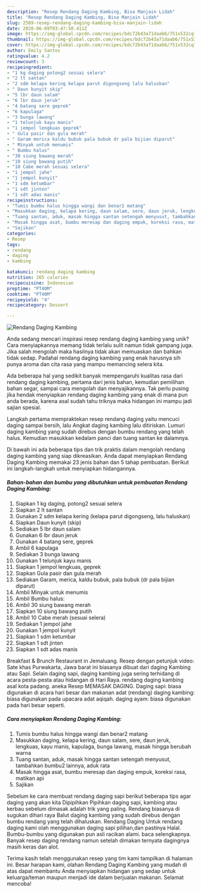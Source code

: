 ```yaml
---
description: "Resep Rendang Daging Kambing, Bisa Manjain Lidah"
title: "Resep Rendang Daging Kambing, Bisa Manjain Lidah"
slug: 2589-resep-rendang-daging-kambing-bisa-manjain-lidah
date: 2020-06-09T03:47:50.411Z
image: https://img-global.cpcdn.com/recipes/bdc72b43a71daab6/751x532cq70/rendang-daging-kambing-foto-resep-utama.jpg
thumbnail: https://img-global.cpcdn.com/recipes/bdc72b43a71daab6/751x532cq70/rendang-daging-kambing-foto-resep-utama.jpg
cover: https://img-global.cpcdn.com/recipes/bdc72b43a71daab6/751x532cq70/rendang-daging-kambing-foto-resep-utama.jpg
author: Emily Santos
ratingvalue: 4.2
reviewcount: 3
recipeingredient:
- "1 kg daging potong2 sesuai selera"
- "2 lt santan"
- "2 sdm kelapa kering kelapa parut digongseng lalu haluskan"
- " Daun kunyit skip"
- "5 lbr daun salam"
- "6 lbr daun jeruk"
- "4 batang sere geprek"
- "6 kapulaga"
- "3 bunga lawang"
- "1 telunjuk kayu manis"
- "1 jempol lengkuas geprek"
- " Gula pasir dan gula merah"
- " Garam merica kaldu bubuk pala bubuk dr pala bijian diparut"
- " Minyak untuk menumis"
- " Bumbu halus"
- "30 siung bawang merah"
- "10 siung bawang putih"
- "10 Cabe merah sesuai selera"
- "1 jempol jahe"
- "1 jempol kunyit"
- "1 sdm ketumbar"
- "1 sdt jinten"
- "1 sdt adas manis"
recipeinstructions:
- "Tumis bumbu halus hingga wangi dan benar2 matang"
- "Masukkan daging, kelapa kering, daun salam, sere, daun jeruk, lengkuas, kayu manis, kapulaga, bunga lawang, masak hingga berubah warna"
- "Tuang santan, aduk, masak hingga santan setengah menyusut, tambahkan bumbu2 lainnya, aduk rata"
- "Masak hingga asat, bumbu meresap dan daging empuk, koreksi rasa, matikan api"
- "Sajikan"
categories:
- Resep
tags:
- rendang
- daging
- kambing

katakunci: rendang daging kambing 
nutrition: 265 calories
recipecuisine: Indonesian
preptime: "PT40M"
cooktime: "PT40M"
recipeyield: "4"
recipecategory: Dessert

---
```



![Rendang Daging Kambing](https://img-global.cpcdn.com/recipes/bdc72b43a71daab6/751x532cq70/rendang-daging-kambing-foto-resep-utama.jpg)

Anda sedang mencari inspirasi resep rendang daging kambing yang unik? Cara menyiapkannya memang tidak terlalu sulit namun tidak gampang juga. Jika salah mengolah maka hasilnya tidak akan memuaskan dan bahkan tidak sedap. Padahal rendang daging kambing yang enak harusnya sih punya aroma dan cita rasa yang mampu memancing selera kita.

Ada beberapa hal yang sedikit banyak mempengaruhi kualitas rasa dari rendang daging kambing, pertama dari jenis bahan, kemudian pemilihan bahan segar, sampai cara mengolah dan menyajikannya. Tak perlu pusing jika hendak menyiapkan rendang daging kambing yang enak di mana pun anda berada, karena asal sudah tahu triknya maka hidangan ini mampu jadi sajian spesial.

Langkah pertama mempraktekan resep rendang daging yaitu mencuci daging sampai bersih, lalu Angkat daging kambing lalu ditiriskan. Lumuri daging kambing yang sudah direbus dengan bumbu rendang yang telah halus. Kemudian masukkan kedalam panci dan tuang santan ke dalamnya.


Di bawah ini ada beberapa tips dan trik praktis dalam mengolah rendang daging kambing yang siap dikreasikan. Anda dapat menyiapkan Rendang Daging Kambing memakai 23 jenis bahan dan 5 tahap pembuatan. Berikut ini langkah-langkah untuk menyiapkan hidangannya.

<!--inarticleads1-->

##### Bahan-bahan dan bumbu yang dibutuhkan untuk pembuatan Rendang Daging Kambing:

1. Siapkan 1 kg daging, potong2 sesuai selera
1. Siapkan 2 lt santan
1. Gunakan 2 sdm kelapa kering (kelapa parut digongseng, lalu haluskan)
1. Siapkan  Daun kunyit (skip)
1. Sediakan 5 lbr daun salam
1. Gunakan 6 lbr daun jeruk
1. Gunakan 4 batang sere, geprek
1. Ambil 6 kapulaga
1. Sediakan 3 bunga lawang
1. Gunakan 1 telunjuk kayu manis
1. Siapkan 1 jempol lengkuas, geprek
1. Siapkan  Gula pasir dan gula merah
1. Sediakan  Garam, merica, kaldu bubuk, pala bubuk (dr pala bijian diparut)
1. Ambil  Minyak untuk menumis
1. Ambil  Bumbu halus:
1. Ambil 30 siung bawang merah
1. Siapkan 10 siung bawang putih
1. Ambil 10 Cabe merah (sesuai selera)
1. Sediakan 1 jempol jahe
1. Gunakan 1 jempol kunyit
1. Siapkan 1 sdm ketumbar
1. Siapkan 1 sdt jinten
1. Siapkan 1 sdt adas manis


Breakfast &amp; Brunch Restaurant in Jemaluang. Resep dengan petunjuk video: Sate khas Purwakarta, Jawa barat ini biasanya dibuat dari daging Kambing atau Sapi. Selain daging sapi, daging kambing juga sering terhidang di acara pesta-pesta atau hidangan di Hari Raya. rendang daging kambing asal kota padang. aneka Resep MEMASAK DAGING. Daging sapi: biasa digunakan di acara hari besar dan makanan adat (rendang) daging kambing: biasa digunakan pada upacara adat aqiqah. daging ayam: biasa digunakan pada hari besar seperti. 

<!--inarticleads2-->

##### Cara menyiapkan Rendang Daging Kambing:

1. Tumis bumbu halus hingga wangi dan benar2 matang
1. Masukkan daging, kelapa kering, daun salam, sere, daun jeruk, lengkuas, kayu manis, kapulaga, bunga lawang, masak hingga berubah warna
1. Tuang santan, aduk, masak hingga santan setengah menyusut, tambahkan bumbu2 lainnya, aduk rata
1. Masak hingga asat, bumbu meresap dan daging empuk, koreksi rasa, matikan api
1. Sajikan


Sebelum ke cara membuat rendang daging sapi berikut beberapa tips agar daging yang akan kita Dipipihkan Pipihkan daging sapi, kambing atau kerbau sebelum dimasak adalah trik yang paling. Rendang biasanya di sugukan dihari raya Balut daging kambing yang sudah direbus dengan bumbu rendang yang telah dihaluskan. Rendang Daging Untuk rendang daging kami olah menggunakan daging sapi pilihan,dan pastinya Halal. Bumbu-bumbu yang digunakan pun asli racikan alami. baca selengkapnya. Banyak resep daging rendang namun setelah dimakan ternyata dagingnya masih keras dan alot. 

Terima kasih telah menggunakan resep yang tim kami tampilkan di halaman ini. Besar harapan kami, olahan Rendang Daging Kambing yang mudah di atas dapat membantu Anda menyiapkan hidangan yang sedap untuk keluarga/teman maupun menjadi ide dalam berjualan makanan. Selamat mencoba!
